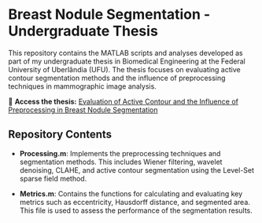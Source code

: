 # Breast Nodule Segmentation - Undergraduate Thesis

This repository contains the MATLAB scripts and analyses developed as part of my undergraduate thesis in Biomedical Engineering at the Federal University of Uberlândia (UFU). The thesis focuses on evaluating active contour segmentation methods and the influence of preprocessing techniques in mammographic image analysis.

📄 **Access the thesis:** [Evaluation of Active Contour and the Influence of Preprocessing in Breast Nodule Segmentation](https://repositorio.ufu.br/handle/123456789/43245)

## Repository Contents

- **Processing.m**: Implements the preprocessing techniques and segmentation methods. This includes Wiener filtering, wavelet denoising, CLAHE, and active contour segmentation using the Level-Set sparse field method.

- **Metrics.m**: Contains the functions for calculating and evaluating key metrics such as eccentricity, Hausdorff distance, and segmented area. This file is used to assess the performance of the segmentation results.
